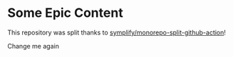 # Some Epic Content

This repository was split thanks to [symplify/monorepo-split-github-action](https://github.com/symplify/monorepo-split-github-action)!

Change me again
